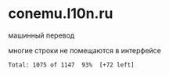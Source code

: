 # conemu.l10n.ru

машинный перевод

многие строки не помещаются в интерфейсе

```
Total: 1075 of 1147  93%  [+72 left]
```
